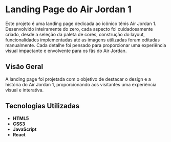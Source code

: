 # Landing Page do Air Jordan 1

Este projeto é uma landing page dedicada ao icônico tênis Air Jordan 1. Desenvolvido inteiramente do zero, cada aspecto foi cuidadosamente criado, desde a seleção da paleta de cores, construção do layout, funcionalidades implementadas até as imagens utilizadas foram editadas manualmente. Cada detalhe foi pensado para proporcionar uma experiência visual impactante e envolvente para os fãs do Air Jordan.

## Visão Geral

A landing page foi projetada com o objetivo de destacar o design e a história do Air Jordan 1, proporcionando aos visitantes uma experiência visual e interativa.

## Tecnologias Utilizadas

- **HTML5**
- **CSS3**
- **JavaScript**
- **React**
